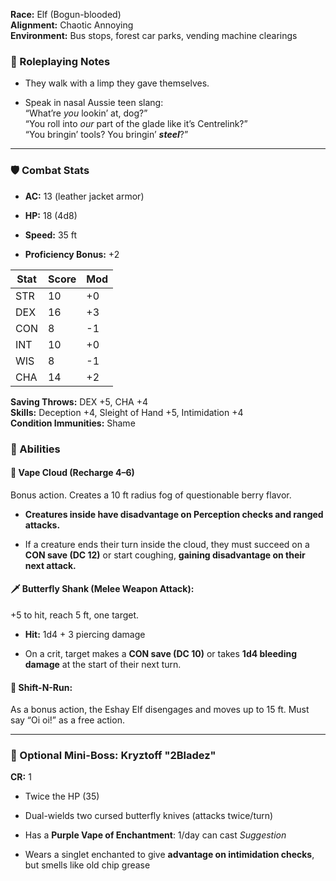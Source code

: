 **Race:** Elf (Bogun-blooded)  
**Alignment:** Chaotic Annoying  
**Environment:** Bus stops, forest car parks, vending machine clearings
### 🧢 Roleplaying Notes

- They walk with a limp they gave themselves.
    
- Speak in nasal Aussie teen slang:  
    “What’re _you_ lookin’ at, dog?”  
    “You roll into _our_ part of the glade like it’s Centrelink?”  
    “You bringin’ tools? You bringin’ _**steel**_?”
---

### 🛡️ Combat Stats

- **AC:** 13 (leather jacket armor)
    
- **HP:** 18 (4d8)
    
- **Speed:** 35 ft
    
- **Proficiency Bonus:** +2
    

|Stat|Score|Mod|
|---|---|---|
|STR|10|+0|
|DEX|16|+3|
|CON|8|-1|
|INT|10|+0|
|WIS|8|-1|
|CHA|14|+2|

**Saving Throws:** DEX +5, CHA +4  
**Skills:** Deception +4, Sleight of Hand +5, Intimidation +4  
**Condition Immunities:** Shame

### 🦋 Abilities

#### 💨 **Vape Cloud (Recharge 4–6)**

Bonus action. Creates a 10 ft radius fog of questionable berry flavor.

- **Creatures inside have disadvantage on Perception checks and ranged attacks.**
    
- If a creature ends their turn inside the cloud, they must succeed on a **CON save (DC 12)** or start coughing, **gaining disadvantage on their next attack.**
    

#### 🗡 **Butterfly Shank (Melee Weapon Attack):**

+5 to hit, reach 5 ft, one target.

- **Hit:** 1d4 + 3 piercing damage
    
- On a crit, target makes a **CON save (DC 10)** or takes **1d4 bleeding damage** at the start of their next turn.
    

#### 🏃 **Shift-N-Run:**

As a bonus action, the Eshay Elf disengages and moves up to 15 ft. Must say “Oi oi!” as a free action.

---


### 🤏 Optional Mini-Boss: **Kryztoff "2Bladez"**

**CR:** 1

- Twice the HP (35)
    
- Dual-wields two cursed butterfly knives (attacks twice/turn)
    
- Has a **Purple Vape of Enchantment**: 1/day can cast _Suggestion_
    
- Wears a singlet enchanted to give **advantage on intimidation checks**, but smells like old chip grease